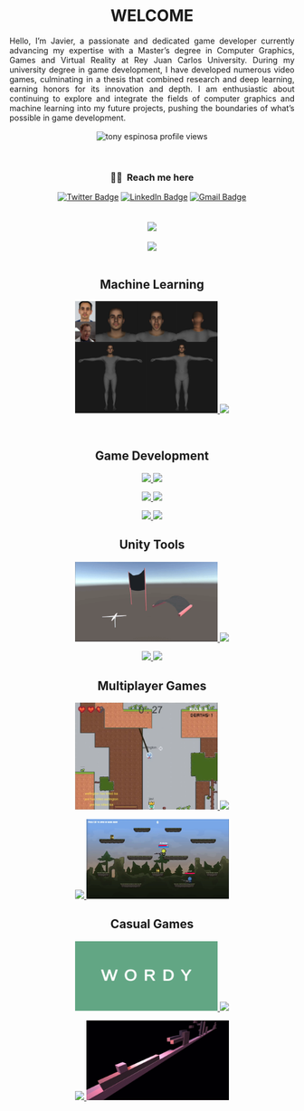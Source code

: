 <h1 align="center">WELCOME</h1>

<p align="justify">Hello, I’m Javier, a passionate and dedicated game 
developer currently advancing my expertise with a 
Master’s degree in Computer Graphics, Games and 
Virtual Reality at Rey Juan Carlos University. During 
my university degree in game development, I have 
developed numerous video games, culminating in 
a thesis that combined research and deep learning, 
earning honors for its innovation and depth. I am enthusiastic about continuing to explore and integrate 
the fields of computer graphics and machine learning into my future projects, pushing the boundaries of 
what’s possible in game development. 


<p align="center"> 
  <img align="center" src="https://komarev.com/ghpvc/?username=Javisda&color=blue&style=flat-square" alt="tony espinosa profile views" />
</p>

<br>

<div align="center">
    <h3> 🤝🏻 &nbsp;Reach me here </h3>
    <a href="https://twitter.com/javinigadela"><img src="https://img.shields.io/badge/-Javiserrano-1ca0f1?style=flat-square&logo=twitter&logoColor=white" alt="Twitter Badge"></a>
    <a href="https://www.linkedin.com/in/javier-serrano-del-amo-baa551150/"><img src="https://img.shields.io/badge/-Javier_Serrano-blue?style=flat-square&logo=Linkedin&logoColor=white" alt="LinkedIn Badge"></a>
    <a href="mailto:javiserrano@hotmail.es"><img src="https://img.shields.io/badge/-javiserrano@hotmail.es-c14438?style=flat-square&logo=Gmail&logoColor=white" alt="Gmail Badge"></a>
</div>

<br>
<br>

<div align="center">
<a href="https://github.com/Javisda">
  <img align="CENTER" src="https://github-readme-stats.vercel.app/api?username=Javisda&show_icons=true&theme=transparent" />
<br>  
<br>
   <img align="CENTER" src="https://github-readme-stats.vercel.app/api/top-langs/?username=Javisda&langs_count=5&size_weight=0.35&count_weight=0.65&count_private=false&show_icons=true&theme=transparent" />
</a>
</div>


<!--
![Akhil's github stats](https://github-readme-stats.vercel.app/api?username=Javisda&show_icons=true&theme=dark)
-->

<br>
<h2 align="center">Machine Learning</h2>
<p align="center">
  
  <p align="center">
    <a href="https://github.com/Javisda/smplx-deca">
        <img src="Resources/result_javi.png" width="50%">
    </a>
    <a href="https://github.com/Javisda/smplx-deca">
        <img src="https://github-readme-stats.vercel.app/api/pin/?username=Javisda&repo=smplx-deca&theme=transparent">
    </a>
  </p>
</p>

<br>
<h2 align="center">Game Development</h2>
<p align="center">
  <p align="center">
      <a href="https://github.com/Javisda/Gears-Of-Hell">
        <img src="https://github-readme-stats.vercel.app/api/pin/?username=Javisda&repo=Gears-Of-Hell&theme=transparent">
    </a>
    <a href="https://github.com/Javisda/Gears-Of-Hell">
        <img src="https://user-images.githubusercontent.com/79087129/198841111-ab53b4a5-4c8b-4d31-b99d-85f9fa39bb08.gif" width="50%">
    </a>
  </p>

  <p align="center">
    <a href="https://github.com/Javisda/RocketYan-UE4-Game">
        <img src="Resources/RocketYan.gif" width="50%">
    </a>
    <a href="https://github.com/Javisda/RocketYan-UE4-Game">
        <img src="https://github-readme-stats.vercel.app/api/pin/?username=Javisda&repo=RocketYan-UE4-Game&theme=transparent">
    </a>
  </p>

  <p align="center">
      <a href="https://github.com/Javisda/PinkFloyd-TheWall-3D-Animation">
        <img src="https://github-readme-stats.vercel.app/api/pin/?username=Javisda&repo=PinkFloyd-TheWall-3D-Animation&theme=transparent">
    </a>
    <a href="https://github.com/Javisda/PinkFloyd-TheWall-3D-Animation">
        <img src="Resources/PinkFloyd.gif" width="50%">
    </a>
  </p>

</p>



 
<h2 align="center">Unity Tools</h2>
<p align="center">

  <p align="center">
    <a href="https://github.com/Javisda/Custom-Cloth-Physics-ToolForUnity">
        <img src="Resources/Cloth.gif" width="50%">
    </a>
    <a href="https://github.com/Javisda/Custom-Cloth-Physics-ToolForUnity">
        <img src="https://github-readme-stats.vercel.app/api/pin/?username=Javisda&repo=Custom-Cloth-Physics-ToolForUnity&theme=transparent">
    </a>
  </p>

  <p align="center">
    <a href="https://github.com/Javisda/Custom-Deformable-Solid-Physics-ToolForUnity">
        <img src="https://github-readme-stats.vercel.app/api/pin/?username=Javisda&repo=Custom-Deformable-Solid-Physics-ToolForUnity&theme=transparent">
    </a>
    <a href="https://github.com/Javisda/Custom-Deformable-Solid-Physics-ToolForUnity">
        <img src="Resources/Solid.gif" width="50%">
    </a>
    
  </p>
  
 </p>




 
<h2 align="center">Multiplayer Games</h2>
<p align="center">

  <p align="center">
    <a href="https://github.com/Javisda/Capture-The-Flag">
        <img src="Resources/CaptureTheFlag.png" width="50%">
    </a>
    <a href="https://github.com/Javisda/Capture-The-Flag">
        <img src="https://github-readme-stats.vercel.app/api/pin/?username=Javisda&repo=Capture-The-Flag&theme=transparent">
    </a>
    
    
  </p>

  <p align="center">
    <a href="https://github.com/Javisda/GanYan-WebSocketsGame">
        <img src="https://github-readme-stats.vercel.app/api/pin/?username=Javisda&repo=GanYan-WebSocketsGame&theme=transparent">
    </a>
    <a href="https://github.com/Javisda/GanYan-WebSocketsGame">
        <img src="Resources/GanYan.png" width="50%">
    </a>
    
  </p>

 </p>




 
<h2 align="center">Casual Games</h2>
<p align="center">

  <p align="center">
    <a href="https://github.com/Javisda/Wordy-Game">
        <img src="Resources/Wordy.png" width="50%">
    </a>
    <a href="https://github.com/Javisda/Wordy-Game">
        <img src="https://github-readme-stats.vercel.app/api/pin/?username=Javisda&repo=Wordy-Game&theme=transparent">
    </a>
    
    
  </p>

  <p align="center">
    <a href="https://github.com/Javisda/Dashing3DCube-Game">
        <img src="https://github-readme-stats.vercel.app/api/pin/?username=Javisda&repo=Dashing3DCube-Game&theme=transparent">
    </a>
    <a href="https://github.com/Javisda/Dashing3DCube-Game">
        <img src="Resources/DashingCube.gif" width="50%">
    </a>
    
  </p>

 </p>
<br>
